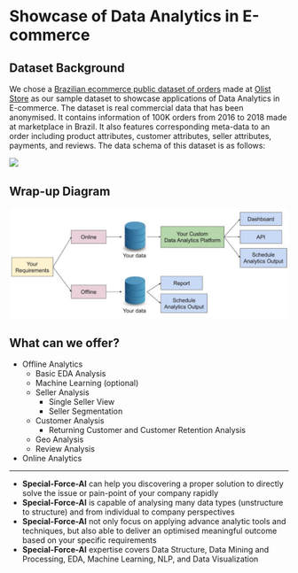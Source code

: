 # Showcase of Data Analytics in E-commerce

## Dataset Background
We chose a [Brazilian ecommerce public dataset of orders](https://www.kaggle.com/olistbr/brazilian-ecommerce) made at [Olist Store](https://olist.com/) as our sample dataset to showcase applications of Data Analytics in E-commerce. The dataset is real commercial data that has been anonymised. It contains information of 100K orders from 2016 to 2018 made at marketplace in Brazil. It also features corresponding meta-data to an order including product attributes, customer attributes, seller attributes, payments, and reviews. The data schema of this dataset is as follows:

![](https://i.imgur.com/HRhd2Y0.png)

## Wrap-up Diagram
![](img/CDAPD.png)

## What can we offer?
* Offline Analytics
  * Basic EDA Analysis
  * Machine Learning (optional)
  * Seller Analysis
    * Single Seller View
    * Seller Segmentation
  * Customer Analysis
    * Returning Customer and Customer Retention Analysis
  * Geo Analysis
  * Review Analysis
* Online Analytics

---

* **Special-Force-AI** can help you discovering a proper solution to directly solve the issue or pain-point of your company rapidly
* **Special-Force-AI** is capable of analysing many data types (unstructure to structure) and from individual to company perspectives
* **Special-Force-AI** not only focus on applying advance analytic tools and techniques, but also able to deliver an optimised meaningful outcome based on your specific requirements
* **Special-Force-AI** expertise covers Data Structure, Data Mining and Processing, EDA, Machine Learning, NLP, and Data Visualization

